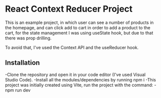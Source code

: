 # React Context Reducer Project

This is an example project, in which user can see a number of products in the homepage, and can click add to cart in order to add a product to the cart, for the state management I was using useState hook, but due to that there was prop drilling.

To avoid that, I've used the Context API and the useReducer hook.

## Installation

-Clone the repository and open it in your code editor (I've used Visual Studio Code).
-Install all the modules/dependencies by running npm i
-This project was initially created using Vite, run the project with the command: - npm run dev
